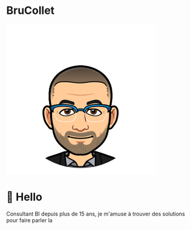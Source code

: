 # BruCollet
![My emoticone](/Image/profil.png)
# :wave: Hello </BR>
Consultant BI depuis plus de 15 ans, je m'amuse à trouver des solutions pour faire parler la 